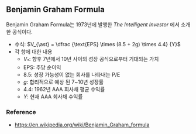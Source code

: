 ## Benjamin Graham Formula

Benjamin Graham Formula는 1973년에 발행한 *The Intelligent Investor* 에서 소개한 공식이다. 

- 수식: $V_{\ast} = \dfrac {\text{EPS} \times (8.5 + 2g) \times 4.4} {Y}$
- 각 항에 대한 내용
  - $V_{\ast}$: 향후 7년에서 10년 사이의 성장 공식으로부터  기대되는 가치 
  - $\text{EPS}$: 주당 순이익
  - $8.5$: 성장 가능성이 없는 회사를 나타내는 P/E
  - $g$: 합리적으로 예상 된 7~10년 성장률
  - $4.4$: 1962년 AAA 회사채 평균 수익률
  - $Y$: 현재 AAA 회사채 수익률

### Reference

- https://en.wikipedia.org/wiki/Benjamin_Graham_formula